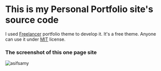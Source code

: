 # This is my Personal Portfolio site's source code

I used [Freelancer](http://startbootstrap.com/template-overviews/freelancer/) portfolio theme to develop it. It's a free theme. Anyone can use it under [MIT](https://github.com/BlackrockDigital/startbootstrap-freelancer/blob/gh-pages/LICENSE) license.

### The screenshot of this one page site

![asifsamy](https://user-images.githubusercontent.com/19818734/40528946-79d1edd6-6014-11e8-9a3f-3f99aaa5a1b5.png)
